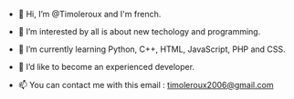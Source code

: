 - 👋 Hi, I’m @Timoleroux and I'm french.
- 👀 I’m interested by all is about new techology and programming.
- 🌱 I’m currently learning Python, C++, HTML, JavaScript, PHP and CSS.
- 💞️ I’d like to become an experienced developer.

- 📫 You can contact me with this email : timoleroux2006@gmail.com

